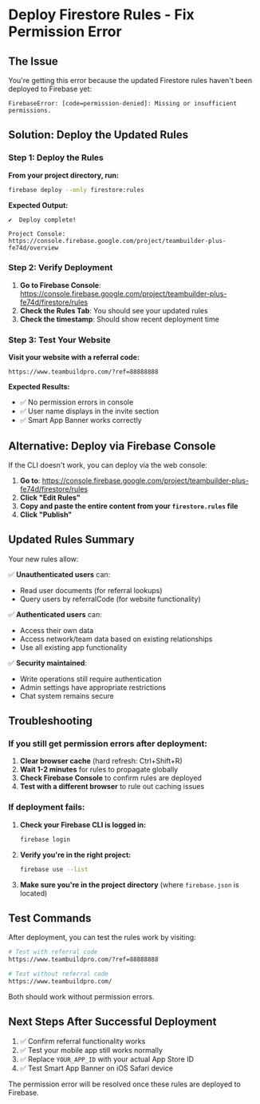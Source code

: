 # Deploy Firestore Rules - Fix Permission Error

## The Issue

You're getting this error because the updated Firestore rules haven't been deployed to Firebase yet:
```
FirebaseError: [code=permission-denied]: Missing or insufficient permissions.
```

## Solution: Deploy the Updated Rules

### Step 1: Deploy the Rules

**From your project directory, run:**
```bash
firebase deploy --only firestore:rules
```

**Expected Output:**
```
✔  Deploy complete!

Project Console: https://console.firebase.google.com/project/teambuilder-plus-fe74d/overview
```

### Step 2: Verify Deployment

1. **Go to Firebase Console**: https://console.firebase.google.com/project/teambuilder-plus-fe74d/firestore/rules
2. **Check the Rules Tab**: You should see your updated rules
3. **Check the timestamp**: Should show recent deployment time

### Step 3: Test Your Website

**Visit your website with a referral code:**
```
https://www.teambuildpro.com/?ref=88888888
```

**Expected Results:**
- ✅ No permission errors in console
- ✅ User name displays in the invite section
- ✅ Smart App Banner works correctly

## Alternative: Deploy via Firebase Console

If the CLI doesn't work, you can deploy via the web console:

1. **Go to**: https://console.firebase.google.com/project/teambuilder-plus-fe74d/firestore/rules
2. **Click "Edit Rules"**
3. **Copy and paste the entire content from your `firestore.rules` file**
4. **Click "Publish"**

## Updated Rules Summary

Your new rules allow:

✅ **Unauthenticated users** can:
- Read user documents (for referral lookups)
- Query users by referralCode (for website functionality)

✅ **Authenticated users** can:
- Access their own data
- Access network/team data based on existing relationships
- Use all existing app functionality

✅ **Security maintained**:
- Write operations still require authentication
- Admin settings have appropriate restrictions
- Chat system remains secure

## Troubleshooting

### If you still get permission errors after deployment:

1. **Clear browser cache** (hard refresh: Ctrl+Shift+R)
2. **Wait 1-2 minutes** for rules to propagate globally
3. **Check Firebase Console** to confirm rules are deployed
4. **Test with a different browser** to rule out caching issues

### If deployment fails:

1. **Check your Firebase CLI is logged in:**
   ```bash
   firebase login
   ```

2. **Verify you're in the right project:**
   ```bash
   firebase use --list
   ```

3. **Make sure you're in the project directory** (where `firebase.json` is located)

## Test Commands

After deployment, you can test the rules work by visiting:

```bash
# Test with referral code
https://www.teambuildpro.com/?ref=88888888

# Test without referral code  
https://www.teambuildpro.com/
```

Both should work without permission errors.

## Next Steps After Successful Deployment

1. ✅ Confirm referral functionality works
2. ✅ Test your mobile app still works normally
3. ✅ Replace `YOUR_APP_ID` with your actual App Store ID
4. ✅ Test Smart App Banner on iOS Safari device

The permission error will be resolved once these rules are deployed to Firebase.
